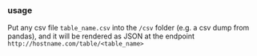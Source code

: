 ### usage

Put any csv file `table_name.csv` into the `/csv` folder (e.g. a csv dump from pandas), and it will be rendered as JSON at the endpoint `http://hostname.com/table/<table_name>`